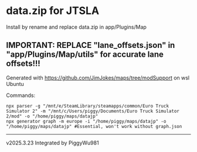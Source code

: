 # data.zip for JTSLA

Install by rename and replace data.zip in app/Plugins/Map
## IMPORTANT: REPLACE "lane_offsets.json" in "app/Plugins/Map/utils" for accurate lane offsets!!!

Generated with https://github.com/JimJokes/maps/tree/modSupport on wsl Ubuntu

Commands:
```
npx parser -g "/mnt/e/SteamLibrary/steamapps/common/Euro Truck Simulator 2" -m "/mnt/c/Users/piggy/Documents/Euro Truck Simulator 2/mod" -o "/home/piggy/maps/datajp"
npx generator graph -m europe -i "/home/piggy/maps/datajp" -o "/home/piggy/maps/datajp" #Essential, won't work without graph.json
```
---
v2025.3.23 Integrated by PiggyWu981
